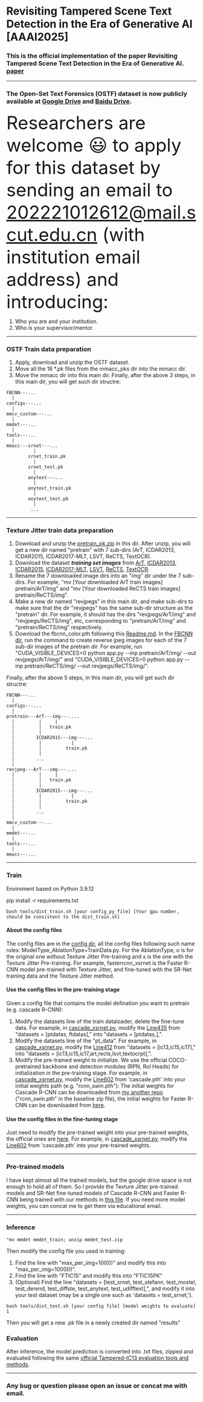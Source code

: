 # Revisiting Tampered Scene Text Detection in the Era of Generative AI [AAAI2025]

### This is the official implementation of the paper Revisiting Tampered Scene Text Detection in the Era of Generative AI.  [paper](https://arxiv.org/pdf/2407.21422)

---

### The Open-Set Text Forensics (OSTF) dataset is now publicly available at [Google Drive](https://drive.google.com/file/d/16Pyv7nLBOsOefwzdCsa0ndXxnzknfxtw/view?usp=sharing) and [Baidu Drive](https://pan.baidu.com/s/10FbI3SfWWV92vqv3X-ILxQ?pwd=OSTF). 

<font size=10>Researchers are welcome 😃 to apply for this dataset by sending an email to  202221012612@mail.scut.edu.cn (with institution email address) and introducing:</font><br/>
1. Who you are and your institution.
2. Who is your supervisor/mentor.
---
### OSTF Train data preparation
1. Apply, download and unzip the OSTF dataset.
2. Move all the 18 *.pk files from the mmacc_pks dir into the mmacc dir.
3. Move the mmacc dir into this main dir.
Finally, after the above 3 steps, in this main dir, you will get such dir structre:
```
FBCNN---...
  |
configs---...
  |
mmcv_custom---...
  |
mmdet---...
  |
tools---...
  |
mmacc---srnet---...
          |
        srnet_train.pk
          |
        srnet_test.pk
          |
        anytext---...
          |
        anytext_train.pk
          |
        anytext_test.pk
          |
         ...
```
---
### Texture Jitter train data preparation
1. Download and unzip the [pretrain_pk.zip](https://drive.google.com/file/d/1xvu82bZvgq7TBXEjByFvuGi6th5ifsHY/view?usp=sharing) in this dir. After unzip, you will get a new dir named "pretrain" with 7 sub-dirs (ArT, ICDAR2013, ICDAR2015, ICDAR2017-MLT, LSVT, ReCTS, TextOCR).
2. Download the dataset ***training set images*** from [ArT](https://rrc.cvc.uab.es/?ch=14&com=introduction), [ICDAR2013](https://rrc.cvc.uab.es/?ch=2&com=introduction), [ICDAR2015](https://rrc.cvc.uab.es/?ch=4&com=introduction), [ICDAR2017-MLT](https://rrc.cvc.uab.es/?ch=8&com=introduction), [LSVT](https://rrc.cvc.uab.es/?ch=16&com=introduction), [ReCTS](https://rrc.cvc.uab.es/?ch=12&com=introduction), [TextOCR](https://textvqa.org/textocr/dataset/).
3. Rename the 7 downloaded image dirs into an "img" dir under the 7 sub-dirs. For example, "mv [Your downloaded ArT train images] pretrain/ArT/img" and "mv [Your downloaded ReCTS train images] pretrain/ReCTS/img".
4. Make a new dir named "revjpegs" in this main dir, and make sub-dirs to make sure that the dir "revjpegs" has the same sub-dir structure as the "pretrain" dir. For example, it should has the dirs "revjpegs/ArT/img" and "revjpegs/ReCTS/img", etc, corresponding to "pretrain/ArT/img" and "pretrain/ReCTS/img" respectively.
5. Download the fbcnn_color.pth following this [Readme.md](https://github.com/qcf-568/OSTF/tree/main/FBCNN#readme). In the [FBCNN dir](https://github.com/qcf-568/OSTF/tree/main/FBCNN), run the command to create reverse jpeg images for each of the 7 sub-dir images of the pretrain dir. For example, run "CUDA_VISIBLE_DEVICES=0 python app.py --inp pretrain/ArT/img/ --out revjpegs/ArT/img/" and "CUDA_VISIBLE_DEVICES=0 python app.py --inp pretrain/ReCTS/img/ --out revjpegs/ReCTS/img/".

Finally, after the above 5 steps, in this main dir, you will get such dir structre:
```
FBCNN---...
  |
configs---...
  |
pretrain---ArT---img---....
  |         |     |
  |         |   train.pk
  |         |
  |        ICDAR2015---img---...
  |         |           |
  |         |         train.pk
  |         |
  |        ...
  |
revjpeg---ArT---img---....
  |         |     |
  |         |   train.pk
  |         |
  |        ICDAR2015---img---...
  |         |           |
  |         |         train.pk
  |         |
  |        ...
  |
mmcv_custom---...
  |
mmdet---...
  |
tools---...
  |
mmacc---...
```
---
### Train

Enviroment based on Python 3.9.12

pip install -r requirements.txt

```
bash tools/dist_train.sh [your config_py_file] [Your gpu number, should be consistent to the dist_train.sh]
```
#### About the config files
The config files are in the [config dir](https://github.com/qcf-568/OSTF/tree/main/configs), all the config files following such name roles: ModelType_AblationType+TrainData.py. For the AblationType, o is for the original one without Texture Jitter Pre-training and x is the one with the Texture Jitter Pre-training. For example, fasterrcnn_xsrnet is the Faster R-CNN model pre-trained with Texture Jitter, and fine-tuned with the SR-Net training data and the Texture Jitter method.

#### Use the config files in the pre-training stage 
Given a config file that contains the model defination you want to pretrain (e.g. cascade R-CNN):
1. Modify the datasets line of the train dataloader, delete the fine-tune data. For example, in [cascade_xsrnet.py](https://github.com/qcf-568/OSTF/blob/main/configs/cascade_xsrnet.py), modify the [Line435](https://github.com/qcf-568/OSTF/blob/main/configs/cascade_xsrnet.py#L435) from "datasets = [ptdatas, ftdatas]," into "datasets = [ptdatas,],".
2. Modify the datasets line of the "pt_data". For example, in [cascade_xsrnet.py](https://github.com/qcf-568/OSTF/blob/main/configs/cascade_xsrnet.py), modify the [Line412](https://github.com/qcf-568/OSTF/blob/main/configs/cascade_xsrnet.py#L412) from "datasets = [ic13,ic15,ic17]," into "datasets = [ic13,ic15,ic17,art,rects,lsvt,textocrpt],".
3. Modify the pre-trained weight to initialize. We use the official COCO-pretrained backbone and detection modules (RPN, RoI Heads) for initialization in the pre-training stage. For example, in [cascade_xsrnet.py](https://github.com/qcf-568/OSTF/blob/main/configs/cascade_xsrnet.py), modify the [Line602](https://github.com/qcf-568/OSTF/blob/main/configs/cascade_xsrnet.py#L602) from 'cascade.pth' into your initial weights path (e.g. "rcnn_swin.pth"): The initial weights for Cascade R-CNN can be downloaded from [my another repo](https://github.com/qcf-568/Det_Baseline) ("rcnn_swin.pth" in the baseline zip file), the initial weights for Faster R-CNN can be downloaded from [here](https://drive.google.com/file/d/17EvozLczCyP64NxwL9Bx9kelpNZGZGPU/view?usp=sharing).

#### Use the config files in the fine-tuning stage 
Just need to modify the pre-trained weight into your pre-trained weights, the official ones are [here](https://drive.google.com/file/d/1ezb6ox-nlDk1UspCYGsSqSeSlH6DdMvC/view?usp=sharing). For example, in [cascade_xsrnet.py](https://github.com/qcf-568/OSTF/blob/main/configs/cascade_xsrnet.py), modify the [Line602](https://github.com/qcf-568/OSTF/blob/main/configs/cascade_xsrnet.py#L602) from 'cascade.pth' into your pre-trained weights.

---
### Pre-trained models
I have kept almost all the trained models, but the google drive space is not enough to hold all of them. So I provide the Texture Jitter pre-trained models and SR-Net fine-tuned models of Cascade R-CNN and Faster R-CNN being trained with our methods in [this file](https://drive.google.com/file/d/1ezb6ox-nlDk1UspCYGsSqSeSlH6DdMvC/view?usp=sharing). If you need more model weights, you can concat me to get them via educational email.

---
### Inference

```"mv mmdet mmdet_train; unzip mmdet_test.zip```

Then modify the config file you used in training:
1. Find the line with "max_per_img=100)))" and modify this into "max_per_img=1000)))".
2. Find the line with "FTIC15" and modify this into "FTIC15PK"
3. (Optional) Find the line "datasets = [test_srnet, test_stefann, test_mostel, test_derend, test_diffste, test_anytext, test_udifftext],", and modify it into your test dataset (may be a single one such as 'datasets = test_srnet,').

```bash tools/dist_test.sh [your config file] [model weights to evaluate] 1```

Then you will get a new .pk file in a newly created dir named "results"

### Evaluation
After inference, the model prediction is converted into .txt files, zipped and evaluated following the same [official Tampered-IC13 evaluation tools and methods](https://github.com/wangyuxin87/Tampered-IC13).

---
### Any bug or question please open an issue or concat me with email.
